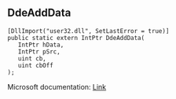 ## DdeAddData

```
[DllImport("user32.dll", SetLastError = true)]
public static extern IntPtr DdeAddData(
   IntPtr hData,
   IntPtr pSrc,
   uint cb,
   uint cbOff
);
```

Microsoft documentation: [Link](https://learn.microsoft.com/en-us/windows/win32/api/ddeml/nf-ddeml-ddeadddata)
